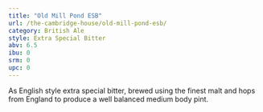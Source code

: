 ```yaml
---
title: "Old Mill Pond ESB"
url: /the-cambridge-house/old-mill-pond-esb/
category: British Ale
style: Extra Special Bitter
abv: 6.5
ibu: 0
srm: 0
upc: 0
---
```

As English style extra special bitter, brewed using the finest malt and hops from England to produce a well balanced medium body pint.
